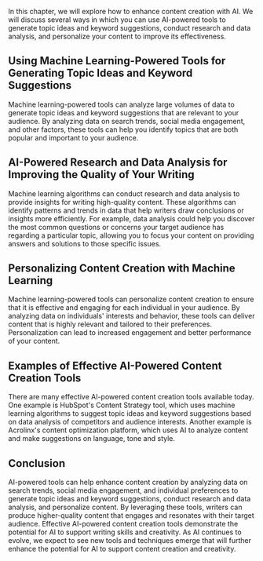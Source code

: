 
In this chapter, we will explore how to enhance content creation with AI. We will discuss several ways in which you can use AI-powered tools to generate topic ideas and keyword suggestions, conduct research and data analysis, and personalize your content to improve its effectiveness.

Using Machine Learning-Powered Tools for Generating Topic Ideas and Keyword Suggestions
---------------------------------------------------------------------------------------

Machine learning-powered tools can analyze large volumes of data to generate topic ideas and keyword suggestions that are relevant to your audience. By analyzing data on search trends, social media engagement, and other factors, these tools can help you identify topics that are both popular and important to your audience.

AI-Powered Research and Data Analysis for Improving the Quality of Your Writing
-------------------------------------------------------------------------------

Machine learning algorithms can conduct research and data analysis to provide insights for writing high-quality content. These algorithms can identify patterns and trends in data that help writers draw conclusions or insights more efficiently. For example, data analysis could help you discover the most common questions or concerns your target audience has regarding a particular topic, allowing you to focus your content on providing answers and solutions to those specific issues.

Personalizing Content Creation with Machine Learning
----------------------------------------------------

Machine learning-powered tools can personalize content creation to ensure that it is effective and engaging for each individual in your audience. By analyzing data on individuals' interests and behavior, these tools can deliver content that is highly relevant and tailored to their preferences. Personalization can lead to increased engagement and better performance of your content.

Examples of Effective AI-Powered Content Creation Tools
-------------------------------------------------------

There are many effective AI-powered content creation tools available today. One example is HubSpot's Content Strategy tool, which uses machine learning algorithms to suggest topic ideas and keyword suggestions based on data analysis of competitors and audience interests. Another example is Acrolinx's content optimization platform, which uses AI to analyze content and make suggestions on language, tone and style.

Conclusion
----------

AI-powered tools can help enhance content creation by analyzing data on search trends, social media engagement, and individual preferences to generate topic ideas and keyword suggestions, conduct research and data analysis, and personalize content. By leveraging these tools, writers can produce higher-quality content that engages and resonates with their target audience. Effective AI-powered content creation tools demonstrate the potential for AI to support writing skills and creativity. As AI continues to evolve, we expect to see new tools and techniques emerge that will further enhance the potential for AI to support content creation and creativity.
